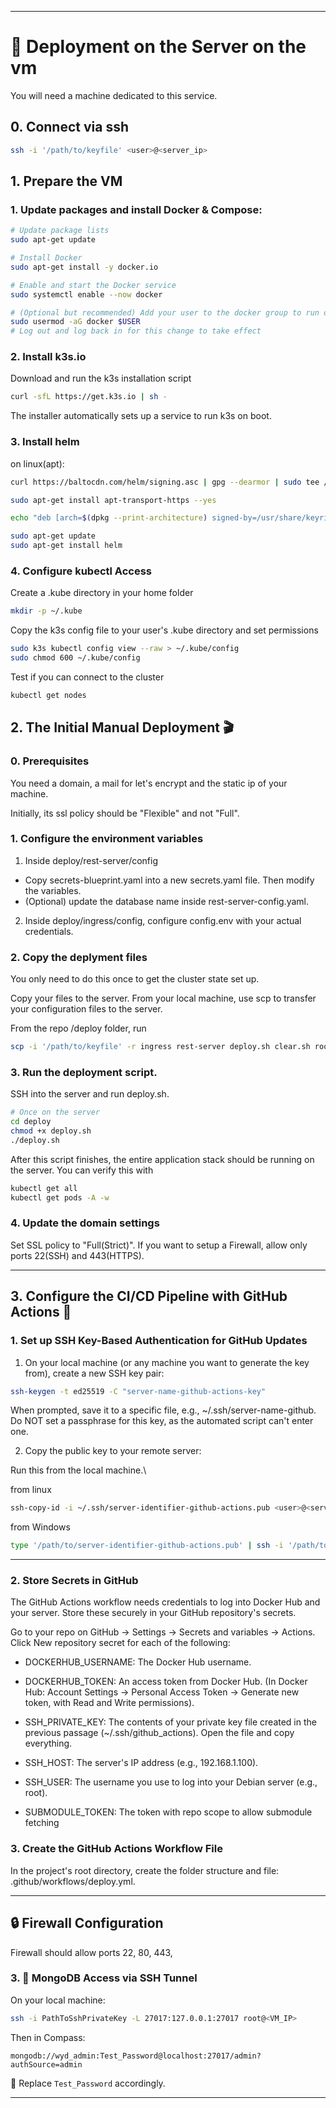 
---

# 🚀 Deployment on the Server on the vm

You will need a machine dedicated to this service.

## 0. Connect via ssh

```bash
ssh -i '/path/to/keyfile' <user>@<server_ip>
```

## 1. Prepare the VM

### 1. Update packages and install Docker & Compose:

```bash
# Update package lists
sudo apt-get update

# Install Docker
sudo apt-get install -y docker.io

# Enable and start the Docker service
sudo systemctl enable --now docker

# (Optional but recommended) Add your user to the docker group to run docker commands without sudo
sudo usermod -aG docker $USER
# Log out and log back in for this change to take effect
```

### 2. Install k3s.io

Download and run the k3s installation script

```bash
curl -sfL https://get.k3s.io | sh -
```
The installer automatically sets up a service to run k3s on boot.

### 3. Install helm

on linux(apt):

```bash
curl https://baltocdn.com/helm/signing.asc | gpg --dearmor | sudo tee /usr/share/keyrings/helm.gpg > /dev/null

sudo apt-get install apt-transport-https --yes

echo "deb [arch=$(dpkg --print-architecture) signed-by=/usr/share/keyrings/helm.gpg] https://baltocdn.com/helm/stable/debian/ all main" | sudo tee /etc/apt/sources.list.d/helm-stable-debian.list

sudo apt-get update
sudo apt-get install helm
```

### 4. Configure kubectl Access

Create a .kube directory in your home folder
```bash
mkdir -p ~/.kube
```

Copy the k3s config file to your user's .kube directory and set permissions
```bash
sudo k3s kubectl config view --raw > ~/.kube/config
sudo chmod 600 ~/.kube/config
```

Test if you can connect to the cluster
```bash
kubectl get nodes
```

## 2. The Initial Manual Deployment 🎬

### 0. Prerequisites

You need a domain, a mail for let's encrypt and the static ip of your machine.

Initially, its ssl policy should be "Flexible" and not "Full".

### 1. Configure the environment variables

1. Inside deploy/rest-server/config
  - Copy secrets-blueprint.yaml into a new secrets.yaml file. Then modify the variables. 
  - (Optional) update the database name inside rest-server-config.yaml.
2. Inside deploy/ingress/config, configure config.env with your actual credentials.

### 2. Copy the deplyment files

You only need to do this once to get the cluster state set up.

Copy your files to the server. From your local machine, use scp to transfer your configuration files to the server.

From the repo /deploy folder, run

```bash
scp -i '/path/to/keyfile' -r ingress rest-server deploy.sh clear.sh root@<_server_ip>:~/deploy
```
### 3. Run the deployment script. 

SSH into the server and run deploy.sh.

```bash
# Once on the server
cd deploy
chmod +x deploy.sh
./deploy.sh
```

After this script finishes, the entire application stack should be running on the server. You can verify this with 
```bash
kubectl get all
kubectl get pods -A -w
```
### 4. Update the domain settings

Set SSL policy to "Full(Strict)".
If you want to setup a Firewall, allow only ports 22(SSH) and 443(HTTPS).

---
## 3. Configure the CI/CD Pipeline with GitHub Actions 🚀

### 1. Set up SSH Key-Based Authentication for GitHub Updates
1. On your local machine (or any machine you want to generate the key from), create a new SSH key pair:

```bash
ssh-keygen -t ed25519 -C "server-name-github-actions-key"
```
  When prompted, save it to a specific file, e.g., ~/.ssh/server-name-github.\
  Do NOT set a passphrase for this key, as the automated script can't enter one.

2. Copy the public key to your remote server:

Run this from the local machine.\

from linux
```bash
ssh-copy-id -i ~/.ssh/server-identifier-github-actions.pub <user>@<server_ip>
```
from Windows
```bash
type '/path/to/server-identifier-github-actions.pub' | ssh -i '/path/to/keyfile' <user>@<server_ip> "cat >> .ssh/authorized_keys"
```
---

### 2. Store Secrets in GitHub

The GitHub Actions workflow needs credentials to log into Docker Hub and your server. Store these securely in your GitHub repository's secrets.

Go to your repo on GitHub -> Settings -> Secrets and variables -> Actions.\
Click New repository secret for each of the following:

* DOCKERHUB_USERNAME: The Docker Hub username.

* DOCKERHUB_TOKEN: An access token from Docker Hub. (In Docker Hub: Account Settings -> Personal Access Token -> Generate new token, with Read and Write permissions).

* SSH_PRIVATE_KEY: The contents of your private key file created in the previous passage (~/.ssh/github_actions). Open the file and copy everything.

* SSH_HOST: The server's IP address (e.g., 192.168.1.100).

* SSH_USER: The username you use to log into your Debian server (e.g., root).

* SUBMODULE_TOKEN: The token with repo scope to allow submodule fetching

### 3. Create the GitHub Actions Workflow File
In the project's root directory, create the folder structure and file: .github/workflows/deploy.yml.

---





## 🔒 Firewall Configuration

Firewall should allow ports 22, 80, 443, 

### 3. 📡 MongoDB Access via SSH Tunnel

On your local machine:

```bash
ssh -i PathToSshPrivateKey -L 27017:127.0.0.1:27017 root@<VM_IP>
```

Then in Compass:

```text
mongodb://wyd_admin:Test_Password@localhost:27017/admin?authSource=admin
```

🔐 Replace `Test_Password` accordingly.

---